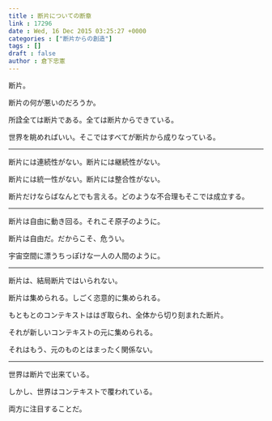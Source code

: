 ```yaml
---
title : 断片についての断章
link : 17296
date : Wed, 16 Dec 2015 03:25:27 +0000
categories : ["断片からの創造"]
tags : []
draft : false
author : 倉下忠憲
---
```


断片。

断片の何が悪いのだろうか。

所詮全ては断片である。全ては断片からできている。

世界を眺めればいい。そこではすべてが断片から成りなっている。

<hr />

断片には連続性がない。断片には継続性がない。

断片には統一性がない。断片には整合性がない。

断片だけならばなんとでも言える。どのような不合理もそこでは成立する。

<hr />

断片は自由に動き回る。それこそ原子のように。

断片は自由だ。だからこそ、危うい。

宇宙空間に漂うちっぽけな一人の人間のように。

<hr />

断片は、結局断片ではいられない。

断片は集められる。しごく恣意的に集められる。

もともとのコンテキストははぎ取られ、全体から切り刻まれた断片。

それが新しいコンテキストの元に集められる。

それはもう、元のものとはまったく関係ない。

<hr />

世界は断片で出来ている。

しかし、世界はコンテキストで覆われている。

両方に注目することだ。
